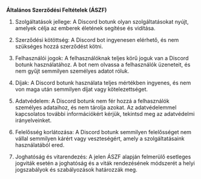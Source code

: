 **Általános Szerződési Feltételek (ÁSZF)**

1. Szolgáltatások jellege:
A Discord botunk olyan szolgáltatásokat nyújt, amelyek célja az emberek életének segítése és vidítása.

2. Szerződési kötöttség:
A Discord bot ingyenesen elérhető, és nem szükséges hozzá szerződést kötni.

3. Felhasználói jogok:
A felhasználóknak teljes körű joguk van a Discord botunk használatához. A bot nem olvassa a felhasználók üzeneteit, és nem gyűjt semmilyen személyes adatot róluk.

4. Díjak:
A Discord botunk használata teljes mértékben ingyenes, és nem von maga után semmilyen díjat vagy kötelezettséget.

5. Adatvédelem:
A Discord botunk nem fér hozzá a felhasználók személyes adataihoz, és nem tárolja azokat. Az adatvédelemmel kapcsolatos további információkért kérjük, tekintsd meg az adatvédelmi irányelveinket.

6. Felelősség korlátozása:
A Discord botunk semmilyen felelősséget nem vállal semmilyen kárért vagy veszteségért, amely a szolgáltatásaink használatából ered.

7. Joghatóság és vitarendezés:
A jelen ÁSZF alapján felmerülő esetleges jogviták esetén a joghatóság és a viták rendezésének módszerét a helyi jogszabályok és szabályozások határozzák meg.
